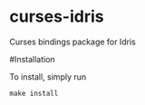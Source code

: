 curses-idris
============

Curses bindings package for Idris

#Installation

To install, simply run

```
make install
```
